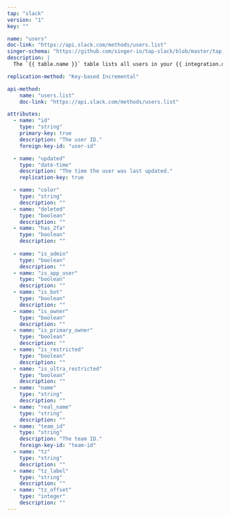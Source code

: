 ```yaml
---
tap: "slack"
version: "1"
key: ""

name: "users"
doc-link: "https://api.slack.com/methods/users.list"
singer-schema: "https://github.com/singer-io/tap-slack/blob/master/tap_slack/schemas/users.json"
description: |
  The `{{ table.name }}` table lists all users in your {{ integration.display_name }} team. This includes deactivated and deleted users.

replication-method: "Key-based Incremental"

api-method:
    name: "users.list"
    doc-link: "https://api.slack.com/methods/users.list"

attributes:
  - name: "id"
    type: "string"
    primary-key: true
    description: "The user ID."
    foreign-key-id: "user-id"

  - name: "updated"
    type: "date-time"
    description: "The time the user was last updated."
    replication-key: true

  - name: "color"
    type: "string"
    description: ""
  - name: "deleted"
    type: "boolean"
    description: ""
  - name: "has_2fa"
    type: "boolean"
    description: ""
  
  - name: "is_admin"
    type: "boolean"
    description: ""
  - name: "is_app_user"
    type: "boolean"
    description: ""
  - name: "is_bot"
    type: "boolean"
    description: ""
  - name: "is_owner"
    type: "boolean"
    description: ""
  - name: "is_primary_owner"
    type: "boolean"
    description: ""
  - name: "is_restricted"
    type: "boolean"
    description: ""
  - name: "is_ultra_restricted"
    type: "boolean"
    description: ""
  - name: "name"
    type: "string"
    description: ""
  - name: "real_name"
    type: "string"
    description: ""
  - name: "team_id"
    type: "string"
    description: "The team ID."
    foreign-key-id: "team-id"
  - name: "tz"
    type: "string"
    description: ""
  - name: "tz_label"
    type: "string"
    description: ""
  - name: "tz_offset"
    type: "integer"
    description: ""
---
```

